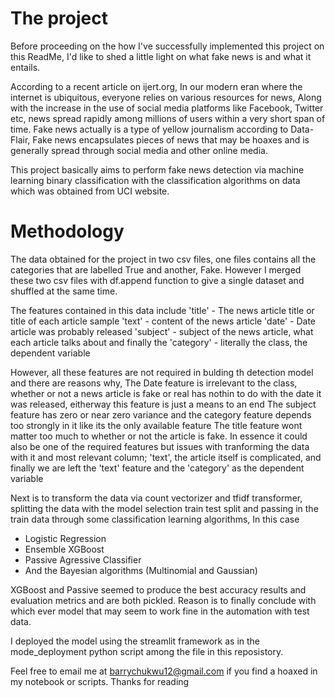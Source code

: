 # The project
Before proceeding on the how I've successfully implemented this project on this ReadMe, I'd like to shed a little light on what fake news is and what it entails.

According to a recent article on ijert.org, In our modern eran where the internet is ubiquitous, everyone relies on various resources for news, Along with the increase in the use of social media platforms like Facebook, Twitter etc, news spread rapidly among millions of users within a very short span of time. Fake news actually is a type of yellow journalism according to Data-Flair,  Fake news encapsulates pieces of news that may be hoaxes and is generally spread through social media and other online media.

This project basically aims to perform fake news detection via machine learning binary classification with the classification algorithms on data which was obtained from UCI website.

# Methodology
The data obtained for the project in two csv files, one files contains all the categories that are labelled True and another, Fake. However I merged these two csv files with df.append function to give a single dataset and shuffled at the same time.

The features contained in this data include
'title' - The news article title or title of each article sample
'text' - content of the news article
'date' - Date article was probably released
'subject' - subject of the news article, what each article talks about
and finally the 'category' - literally the class, the dependent variable

However, all these features are not required in bulding th detection model and there are reasons why,
The Date feature is irrelevant to the class, whether or not a news article is fake or real has nothin to do with the date it was released, eitherway this feature is just a means to an end
The subject feature has zero or near zero variance and the category feature depends too strongly in it like its the only available feature
The title feature wont matter too much to whether or not the article is fake. In essence it could also be one of the required features but issues with tranforming the data with it and most relevant column; 'text', the article itself is complicated, and finally we are left the 'text' feature and the 'category' as the dependent variable

Next is to transform the data via count vectorizer and tfidf transformer, splitting the data with the model selection train test split and passing in the train data through some classification learning algorithms, In this case
- Logistic Regression
- Ensemble XGBoost
- Passive Agressive Classifier
- And the Bayesian algorithms (Multinomial and Gaussian)

XGBoost and Passive seemed to produce the best accuracy results and evaluation metrics and are both pickled. Reason is to finally conclude with which ever model that may seem to work fine in the automation with test data.

I deployed the model using the streamlit framework as in the mode_deployment python script among the file in this reposistory.

Feel free to email me at barrychukwu12@gmail.com if you find a hoaxed in my notebook or scripts. Thanks for reading
